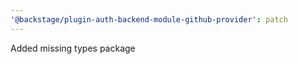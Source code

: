 ```yaml
---
'@backstage/plugin-auth-backend-module-github-provider': patch
---
```


Added missing types package
